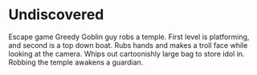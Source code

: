 # Undiscovered
Escape game
Greedy Goblin guy robs a temple.
First level is platforming, and second is a top down boat.
Rubs hands and makes a troll face while looking at the camera. Whips out cartoonishly large bag to store idol in.
Robbing the temple awakens a guardian.
